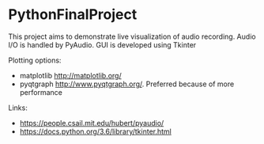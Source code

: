 # PythonFinalProject

This project aims to demonstrate live visualization of audio recording.
Audio I/O is handled by PyAudio.
GUI is developed using Tkinter

Plotting options:
* matplotlib http://matplotlib.org/
* pyqtgraph http://www.pyqtgraph.org/. Preferred because of more performance

Links:
* https://people.csail.mit.edu/hubert/pyaudio/
* https://docs.python.org/3.6/library/tkinter.html
